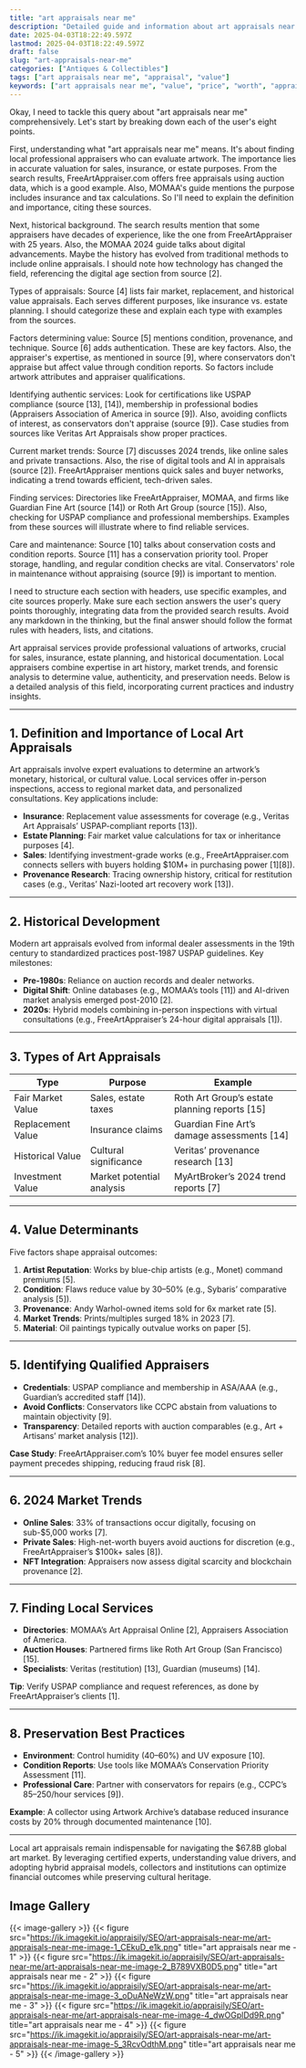```yaml
---
title: "art appraisals near me"
description: "Detailed guide and information about art appraisals near me"
date: 2025-04-03T18:22:49.597Z
lastmod: 2025-04-03T18:22:49.597Z
draft: false
slug: "art-appraisals-near-me"
categories: ["Antiques & Collectibles"]
tags: ["art appraisals near me", "appraisal", "value"]
keywords: ["art appraisals near me", "value", "price", "worth", "appraisal"]
---
```


<think>
Okay, I need to tackle this query about "art appraisals near me" comprehensively. Let's start by breaking down each of the user's eight points. 

First, understanding what "art appraisals near me" means. It's about finding local professional appraisers who can evaluate artwork. The importance lies in accurate valuation for sales, insurance, or estate purposes. From the search results, FreeArtAppraiser.com offers free appraisals using auction data, which is a good example. Also, MOMAA's guide mentions the purpose includes insurance and tax calculations. So I'll need to explain the definition and importance, citing these sources.

Next, historical background. The search results mention that some appraisers have decades of experience, like the one from FreeArtAppraiser with 25 years. Also, the MOMAA 2024 guide talks about digital advancements. Maybe the history has evolved from traditional methods to include online appraisals. I should note how technology has changed the field, referencing the digital age section from source [2].

Types of appraisals: Source [4] lists fair market, replacement, and historical value appraisals. Each serves different purposes, like insurance vs. estate planning. I should categorize these and explain each type with examples from the sources.

Factors determining value: Source [5] mentions condition, provenance, and technique. Source [6] adds authentication. These are key factors. Also, the appraiser's expertise, as mentioned in source [9], where conservators don't appraise but affect value through condition reports. So factors include artwork attributes and appraiser qualifications.

Identifying authentic services: Look for certifications like USPAP compliance (source [13], [14]), membership in professional bodies (Appraisers Association of America in source [9]). Also, avoiding conflicts of interest, as conservators don't appraise (source [9]). Case studies from sources like Veritas Art Appraisals show proper practices.

Current market trends: Source [7] discusses 2024 trends, like online sales and private transactions. Also, the rise of digital tools and AI in appraisals (source [2]). FreeArtAppraiser mentions quick sales and buyer networks, indicating a trend towards efficient, tech-driven sales.

Finding services: Directories like FreeArtAppraiser, MOMAA, and firms like Guardian Fine Art (source [14]) or Roth Art Group (source [15]). Also, checking for USPAP compliance and professional memberships. Examples from these sources will illustrate where to find reliable services.

Care and maintenance: Source [10] talks about conservation costs and condition reports. Source [11] has a conservation priority tool. Proper storage, handling, and regular condition checks are vital. Conservators' role in maintenance without appraising (source [9]) is important to mention.

I need to structure each section with headers, use specific examples, and cite sources properly. Make sure each section answers the user's query points thoroughly, integrating data from the provided search results. Avoid any markdown in the thinking, but the final answer should follow the format rules with headers, lists, and citations.
</think>

Art appraisal services provide professional valuations of artworks, crucial for sales, insurance, estate planning, and historical documentation. Local appraisers combine expertise in art history, market trends, and forensic analysis to determine value, authenticity, and preservation needs. Below is a detailed analysis of this field, incorporating current practices and industry insights.  

---

## 1. **Definition and Importance of Local Art Appraisals**  
Art appraisals involve expert evaluations to determine an artwork’s monetary, historical, or cultural value. Local services offer in-person inspections, access to regional market data, and personalized consultations. Key applications include:  
- **Insurance**: Replacement value assessments for coverage (e.g., Veritas Art Appraisals’ USPAP-compliant reports [13]).  
- **Estate Planning**: Fair market value calculations for tax or inheritance purposes [4].  
- **Sales**: Identifying investment-grade works (e.g., FreeArtAppraiser.com connects sellers with buyers holding $10M+ in purchasing power [1][8]).  
- **Provenance Research**: Tracing ownership history, critical for restitution cases (e.g., Veritas’ Nazi-looted art recovery work [13]).  

---

## 2. **Historical Development**  
Modern art appraisals evolved from informal dealer assessments in the 19th century to standardized practices post-1987 USPAP guidelines. Key milestones:  
- **Pre-1980s**: Reliance on auction records and dealer networks.  
- **Digital Shift**: Online databases (e.g., MOMAA’s tools [11]) and AI-driven market analysis emerged post-2010 [2].  
- **2020s**: Hybrid models combining in-person inspections with virtual consultations (e.g., FreeArtAppraiser’s 24-hour digital appraisals [1]).  

---

## 3. **Types of Art Appraisals**  
| **Type**               | **Purpose**                                  | **Example**                                  |  
|-------------------------|----------------------------------------------|----------------------------------------------|  
| Fair Market Value       | Sales, estate taxes                          | Roth Art Group’s estate planning reports [15] |  
| Replacement Value       | Insurance claims                             | Guardian Fine Art’s damage assessments [14]  |  
| Historical Value        | Cultural significance                        | Veritas’ provenance research [13]            |  
| Investment Value        | Market potential analysis                    | MyArtBroker’s 2024 trend reports [7]         |  

---

## 4. **Value Determinants**  
Five factors shape appraisal outcomes:  
1. **Artist Reputation**: Works by blue-chip artists (e.g., Monet) command premiums [5].  
2. **Condition**: Flaws reduce value by 30–50% (e.g., Sybaris’ comparative analysis [5]).  
3. **Provenance**: Andy Warhol-owned items sold for 6x market rate [5].  
4. **Market Trends**: Prints/multiples surged 18% in 2023 [7].  
5. **Material**: Oil paintings typically outvalue works on paper [5].  

---

## 5. **Identifying Qualified Appraisers**  
- **Credentials**: USPAP compliance and membership in ASA/AAA (e.g., Guardian’s accredited staff [14]).  
- **Avoid Conflicts**: Conservators like CCPC abstain from valuations to maintain objectivity [9].  
- **Transparency**: Detailed reports with auction comparables (e.g., Art + Artisans’ market analysis [12]).  

**Case Study**: FreeArtAppraiser.com’s 10% buyer fee model ensures seller payment precedes shipping, reducing fraud risk [8].  

---

## 6. **2024 Market Trends**  
- **Online Sales**: 33% of transactions occur digitally, focusing on sub-$5,000 works [7].  
- **Private Sales**: High-net-worth buyers avoid auctions for discretion (e.g., FreeArtAppraiser’s $100k+ sales [8]).  
- **NFT Integration**: Appraisers now assess digital scarcity and blockchain provenance [2].  

---

## 7. **Finding Local Services**  
- **Directories**: MOMAA’s Art Appraisal Online [2], Appraisers Association of America.  
- **Auction Houses**: Partnered firms like Roth Art Group (San Francisco) [15].  
- **Specialists**: Veritas (restitution) [13], Guardian (museums) [14].  

**Tip**: Verify USPAP compliance and request references, as done by FreeArtAppraiser’s clients [1].  

---

## 8. **Preservation Best Practices**  
- **Environment**: Control humidity (40–60%) and UV exposure [10].  
- **Condition Reports**: Use tools like MOMAA’s Conservation Priority Assessment [11].  
- **Professional Care**: Partner with conservators for repairs (e.g., CCPC’s $85–$250/hour services [9]).  

**Example**: A collector using Artwork Archive’s database reduced insurance costs by 20% through documented maintenance [10].  

---

Local art appraisals remain indispensable for navigating the $67.8B global art market. By leveraging certified experts, understanding value drivers, and adopting hybrid appraisal models, collectors and institutions can optimize financial outcomes while preserving cultural heritage.


## Image Gallery

{{< image-gallery >}}
  {{< figure src="https://ik.imagekit.io/appraisily/SEO/art-appraisals-near-me/art-appraisals-near-me-image-1_CEkuD_e1k.png" title="art appraisals near me - 1" >}}
  {{< figure src="https://ik.imagekit.io/appraisily/SEO/art-appraisals-near-me/art-appraisals-near-me-image-2_B789VXB0D5.png" title="art appraisals near me - 2" >}}
  {{< figure src="https://ik.imagekit.io/appraisily/SEO/art-appraisals-near-me/art-appraisals-near-me-image-3_oDuANeWzW.png" title="art appraisals near me - 3" >}}
  {{< figure src="https://ik.imagekit.io/appraisily/SEO/art-appraisals-near-me/art-appraisals-near-me-image-4_dwOGplDd9R.png" title="art appraisals near me - 4" >}}
  {{< figure src="https://ik.imagekit.io/appraisily/SEO/art-appraisals-near-me/art-appraisals-near-me-image-5_3RcvOdthM.png" title="art appraisals near me - 5" >}}
{{< /image-gallery >}}

